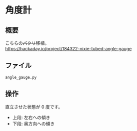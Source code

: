 # 角度計

## 概要
こちらの~~パクリ~~移植。<br/>
https://hackaday.io/project/184322-nixie-tubed-angle-gauge

## ファイル
   `angle_gauge.py`

## 操作
直立させた状態が 0 度です。
- 上段: 左右への傾き
- 下段: 奥方向への傾き

